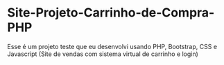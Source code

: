 # Site-Projeto-Carrinho-de-Compra-PHP
Esse é um projeto teste que eu desenvolvi usando PHP, Bootstrap, CSS e Javascript (Site de vendas com sistema virtual de carrinho e login)
